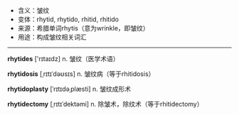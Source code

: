 - <span class="definition">含义：皱纹</span>
- <span class="definition">变体：rhytid, rhytido, rhitid, rhitido</span>
- <span class="definition">来源：希腊单词rhytis（意为wrinkle，即皱纹）</span>
- <span class="definition">用途：构成皱纹相关词汇</span>


---


<span class="vocabulary">**rhytides**</span> ['rɪtaɪdz] n. 皱纹（医学术语）

<span class="vocabulary">**rhytidosis**</span> [ˌrɪtɪˈdəʊsɪs] n. 皱纹病（等于rhitidosis）

<span class="vocabulary">**rhytidoplasty**</span> [ˈrɪtɪdəˌplæsti] n. 皱纹成形术

<span class="vocabulary">**rhytidectomy**</span> [ˌrɪtɪˈdektəmi] n. 除皱术，除纹术（等于rhitidectomy）

